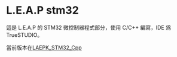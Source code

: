 # L.E.A.P stm32

這是 L.E.A.P 的 STM32 微控制器程式部分，使用 C/C++ 編寫，IDE 爲 TrueSTUDIO。

當前版本在[LAEPK_STM32_Cpp](LAEPK_STM32_Cpp)
